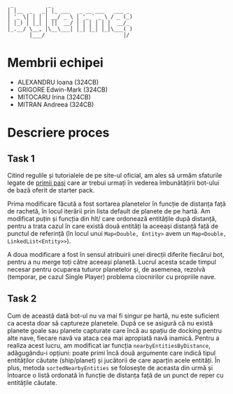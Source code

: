 	 _           _                          
	│ │__  _   _│ │_ ___   _ __ ___   ___ _ 
	│ '_ \│ │ │ │ __/ _ \ │ '_ ` _ \ / _ (_)
	│ │_) │ │_│ │ ││  __/ │ │ │ │ │ │  __/_ 
	│_.__/ \__, │\__\___│ │_│ │_│ │_│\___( )
	       │___/                         │/

# Membrii echipei

  * ALEXANDRU Ioana (324CB)
  * GRIGORE Edwin-Mark (324CB)
  * MITOCARU Irina (324CB)
  * MITRAN Andreea (324CB)

<!--
# Structură proiect

Structura este bazată pe bot-ul din starter pack. Fișierele cu [*] au
fost modificate de noi.
.
├── hlt
│   ├── Collision.java
│   ├── Constants.java
│   ├── DockMove.java
│   ├── Entity.java
│   ├── GameMap.java [*]
│   ├── Log.java
│   ├── Metadata.java
│   ├── MetadataParser.java
│   ├── Move.java
│   ├── Navigation.java [*]
│   ├── Networking.java
│   ├── Planet.java
│   ├── Player.java
│   ├── Position.java
│   ├── Ship.java [*]
│   ├── ThrustMove.java
│   ├── UndockMove.java
│   └── Util.java
└── MyBot.java [*]
-->

# Descriere proces

## Task 1

Citind regulile și tutorialele de pe site-ul oficial, am ales să
urmăm sfaturile legate de [primii pași](https://halite.io/learn-programming-challenge/downloads-and-starter-kits/improve-basic-bot)
care ar trebui urmați în vederea îmbunătățirii bot-ului de bază oferit
de starter pack.

Prima modificare făcută a fost sortarea planetelor în funcție de
distanța față de rachetă, în locul iterării prin lista default de
planete de pe hartă. Am modificat puțin și funcția din hlt/ care
ordonează entitățile după distanță, pentru a trata cazul în care
există două entități la aceeași distanță față de punctul de referință
(în locul unui 
`Map<Double, Entity>` avem un 
`Map<Double, LinkedList<Entity>>`).

A doua modificare a fost în sensul atribuirii unei direcții diferite
fiecărui bot, pentru a nu merge toți către aceeași planetă. Lucrul
acesta scade timpul necesar pentru ocuparea tuturor planetelor și,
de asemenea, rezolvă (temporar, pe cazul Single Player) problema
ciocnirilor cu propriile nave.

## Task 2

Cum de această dată bot-ul nu va mai fi singur pe hartă, nu este
suficient ca acesta doar să captureze planetele. După ce se asigură
că nu există planete goale sau planete capturate care încă au spațiu
de docking pentru alte nave, fiecare navă va ataca cea mai apropiată
navă inamică. Pentru a realiza acest lucru, am modificat iar funcția
`nearbyEntitiesByDistance`, adăgugându-i opțiuni: poate primi încă
două argumente care indică tipul entităților căutate (ship/planet)
și jucătorii de care aparțin acele entități. În plus, metoda
`sortedNearbyEntities` se folosește de aceasta din urmă și întoarce
o listă ordonată în funcție de distanța față de un punct de reper
cu entitățile căutate.